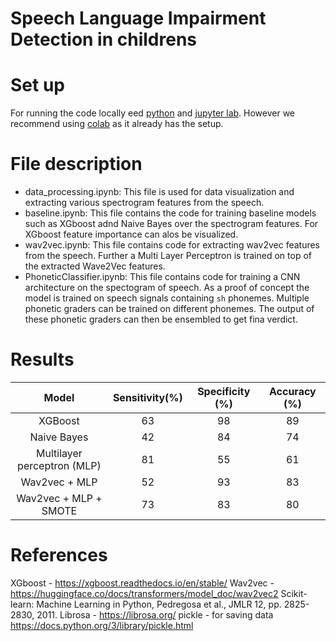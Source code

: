 # Speech Language Impairment Detection in childrens

# Set up 

For running the code locally eed [python](https://www.python.org/downloads/) and [jupyter lab](https://jupyter.org/install). However we recommend using [colab](https://colab.research.google.com/) as it already has the setup.

# File description

- data_processing.ipynb: This file is used for data visualization and extracting various spectrogram features from the speech.
- baseline.ipynb: This file contains the code for training baseline models such as XGboost adnd Naive Bayes over the spectrogram features. For XGboost feature importance can alos be visualized.
- wav2vec.ipynb: This file contains code for extracting wav2vec features from the speech. Further a Multi Layer Perceptron is trained on top of the extracted Wave2Vec features.
- PhoneticClassifier.ipynb: This file contains code for training a CNN architecture on the spectogram of speech. As a proof of concept the model is trained on speech signals containing `sh` phonemes. Multiple phonetic graders can be trained on different phonemes. The output of these phonetic graders can then be ensembled to get fina verdict.

# Results

| Model      | Sensitivity(%) | Specificity (%)    | Accuracy (%)|
| :---:       |    :----:   |          :---: | :---: |
|  XGBoost   |   63   | 98   |  89      |
|   Naive Bayes |  42       |  84     |  74   |
|  Multilayer perceptron (MLP)   |  81    | 55   |  61      |
|   Wav2vec + MLP |   52      |   93    |  83| 
|   Wav2vec + MLP + SMOTE  |   73   | 83   |  80      |

# References

XGboost - https://xgboost.readthedocs.io/en/stable/
Wav2vec - https://huggingface.co/docs/transformers/model_doc/wav2vec2
Scikit-learn: Machine Learning in Python, Pedregosa et al., JMLR 12, pp. 2825-2830, 2011.
Librosa - https://librosa.org/
pickle - for saving data https://docs.python.org/3/library/pickle.html
